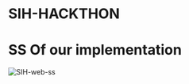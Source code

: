 # SIH-HACKTHON

# SS Of our implementation
![SIH-web-ss](https://github.com/user-attachments/assets/765ed270-aa82-463d-b4db-2aa73b71824a)
